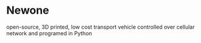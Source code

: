 # Newone
open-source, 3D printed, low cost transport vehicle controlled over cellular network and programed in Python
